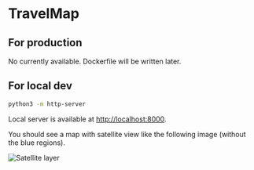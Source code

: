 # TravelMap

## For production

No currently available. 
Dockerfile will be written later.

## For local dev

```bash
python3 -m http-server
```

Local server is available at [http://localhost:8000](http://localhost:8000).

You should see a map with satellite view like the following image (without the blue regions).

![Satellite layer](satelliteLayerForReadme.png)